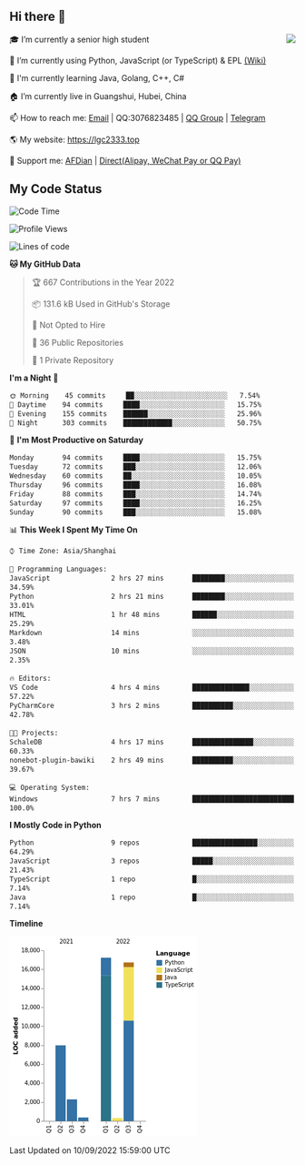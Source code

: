 ## Hi there 👋

<div width="50%">
<img align="right" src="https://github-readme-stats.vercel.app/api?username=lgc2333&show_icons=true" />
</div>

🎓 I’m currently a senior high student

📝 I’m currently using Python, JavaScript (or TypeScript) & EPL [(Wiki)](https://en.wikipedia.org/wiki/Easy_Programming_Language)

📒 I'm currently learning Java, Golang, C++, C#

🏠 I’m currently live in Guangshui, Hubei, China

📫 How to reach me: [Email](mailto:lgc2333@126.com) | QQ:3076823485 | [QQ Group](https://jq.qq.com/?_wv=1027&k=ktwOHdU2) | [Telegram](https://t.me/@lgc2333)

🌎 My website: <https://lgc2333.top>

🤝 Support me: [AFDian](https://afdian.net/@lgc2333) | [Direct(Alipay, WeChat Pay or QQ Pay)](https://s2.loli.net/2022/02/03/MLqe53BjWOAhpcF.png)

## My Code Status

<!--START_SECTION:waka-->
![Code Time](http://img.shields.io/badge/Code%20Time-747%20hrs%2018%20mins-blue)

![Profile Views](http://img.shields.io/badge/Profile%20Views-6-blue)

![Lines of code](https://img.shields.io/badge/From%20Hello%20World%20I%27ve%20Written-45%20Thousand%20lines%20of%20code-blue)

**🐱 My GitHub Data** 

> 🏆 667 Contributions in the Year 2022
 > 
> 📦 131.6 kB Used in GitHub's Storage 
 > 
> 🚫 Not Opted to Hire
 > 
> 📜 36 Public Repositories 
 > 
> 🔑 1 Private Repository 
 > 
**I'm a Night 🦉** 

```text
🌞 Morning    45 commits     ██░░░░░░░░░░░░░░░░░░░░░░░   7.54% 
🌆 Daytime    94 commits     ████░░░░░░░░░░░░░░░░░░░░░   15.75% 
🌃 Evening    155 commits    ██████░░░░░░░░░░░░░░░░░░░   25.96% 
🌙 Night      303 commits    ████████████░░░░░░░░░░░░░   50.75%

```
📅 **I'm Most Productive on Saturday** 

```text
Monday       94 commits     ████░░░░░░░░░░░░░░░░░░░░░   15.75% 
Tuesday      72 commits     ███░░░░░░░░░░░░░░░░░░░░░░   12.06% 
Wednesday    60 commits     ██░░░░░░░░░░░░░░░░░░░░░░░   10.05% 
Thursday     96 commits     ████░░░░░░░░░░░░░░░░░░░░░   16.08% 
Friday       88 commits     ███░░░░░░░░░░░░░░░░░░░░░░   14.74% 
Saturday     97 commits     ████░░░░░░░░░░░░░░░░░░░░░   16.25% 
Sunday       90 commits     ███░░░░░░░░░░░░░░░░░░░░░░   15.08%

```


📊 **This Week I Spent My Time On** 

```text
⌚︎ Time Zone: Asia/Shanghai

💬 Programming Languages: 
JavaScript               2 hrs 27 mins       ████████░░░░░░░░░░░░░░░░░   34.59% 
Python                   2 hrs 21 mins       ████████░░░░░░░░░░░░░░░░░   33.01% 
HTML                     1 hr 48 mins        ██████░░░░░░░░░░░░░░░░░░░   25.29% 
Markdown                 14 mins             ░░░░░░░░░░░░░░░░░░░░░░░░░   3.48% 
JSON                     10 mins             ░░░░░░░░░░░░░░░░░░░░░░░░░   2.35%

🔥 Editors: 
VS Code                  4 hrs 4 mins        ██████████████░░░░░░░░░░░   57.22% 
PyCharmCore              3 hrs 2 mins        ██████████░░░░░░░░░░░░░░░   42.78%

🐱‍💻 Projects: 
SchaleDB                 4 hrs 17 mins       ███████████████░░░░░░░░░░   60.33% 
nonebot-plugin-bawiki    2 hrs 49 mins       ██████████░░░░░░░░░░░░░░░   39.67%

💻 Operating System: 
Windows                  7 hrs 7 mins        █████████████████████████   100.0%

```

**I Mostly Code in Python** 

```text
Python                   9 repos             ████████████████░░░░░░░░░   64.29% 
JavaScript               3 repos             █████░░░░░░░░░░░░░░░░░░░░   21.43% 
TypeScript               1 repo              █░░░░░░░░░░░░░░░░░░░░░░░░   7.14% 
Java                     1 repo              █░░░░░░░░░░░░░░░░░░░░░░░░   7.14%

```


**Timeline**

![Chart not found](https://raw.githubusercontent.com/lgc2333/lgc2333/main/charts/bar_graph.png) 


 Last Updated on 10/09/2022 15:59:00 UTC
<!--END_SECTION:waka-->
